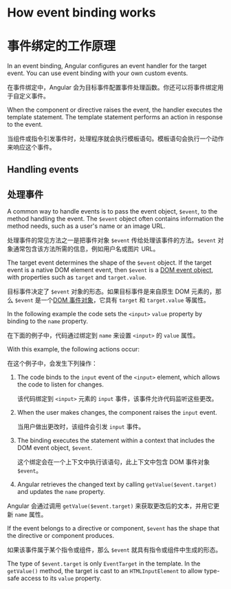 # How event binding works

# 事件绑定的工作原理

In an event binding, Angular configures an event handler for the target event.
You can use event binding with your own custom events.

在事件绑定中，Angular 会为目标事件配置事件处理函数。你还可以将事件绑定用于自定义事件。

When the component or directive raises the event, the handler executes the template statement.
The template statement performs an action in response to the event.

当组件或指令引发事件时，处理程序就会执行模板语句。模板语句会执行一个动作来响应这个事件。

## Handling events

## 处理事件

A common way to handle events is to pass the event object, `$event`, to the method handling the event.
The `$event` object often contains information the method needs, such as a user's name or an image URL.

处理事件的常见方法之一是把事件对象 `$event` 传给处理该事件的方法。`$event` 对象通常包含该方法所需的信息，例如用户名或图片 URL。

The target event determines the shape of the `$event` object.
If the target event is a native DOM element event, then `$event` is a [DOM event object](https://developer.mozilla.org/en-US/docs/Web/Events), with properties such as `target` and `target.value`.

目标事件决定了 `$event` 对象的形态。如果目标事件是来自原生 DOM 元素的，那么 `$event` 是一个[DOM 事件对象](https://developer.mozilla.org/en-US/docs/Web/Events)，它具有 `target` 和 `target.value` 等属性。

In the following example the code sets the `<input>` `value` property by binding to the `name` property.

在下面的例子中，代码通过绑定到 `name` 来设置 `<input>` 的 `value` 属性。

<code-example path="event-binding/src/app/app.component.html" region="event-binding-3" header="src/app/app.component.html"></code-example>

With this example, the following actions occur:

在这个例子中，会发生下列操作：

1. The code binds to the `input` event of the `<input>` element, which allows the code to listen for changes.

   该代码绑定到 `<input>` 元素的 `input` 事件，该事件允许代码监听这些更改。

1. When the user makes changes, the component raises the `input` event.

   当用户做出更改时，该组件会引发 `input` 事件。

1. The binding executes the statement within a context that includes the DOM event object, `$event`.

   这个绑定会在一个上下文中执行该语句，此上下文中包含 DOM 事件对象 `$event`。

1. Angular retrieves the changed text by calling `getValue($event.target)` and updates the `name` property.

  Angular 会通过调用 `getValue($event.target)` 来获取更改后的文本，并用它更新 `name` 属性。

If the event belongs to a directive or component, `$event` has the shape that the directive or component produces.

如果该事件属于某个指令或组件，那么 `$event` 就具有指令或组件中生成的形态。

<div class="alert is-helpful">

The type of `$event.target` is only `EventTarget` in the template.
In the `getValue()` method, the target is cast to an `HTMLInputElement` to allow type-safe access to its `value` property.

<code-example path="event-binding/src/app/app.component.ts" region="getValue"></code-example>

</div>
